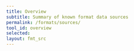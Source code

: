 ```yaml
---
title: Overview
subtitle: Summary of known format data sources
permalink: /formats/sources/
tool_id: overview
selected: 
layout: fmt_src
---
```


